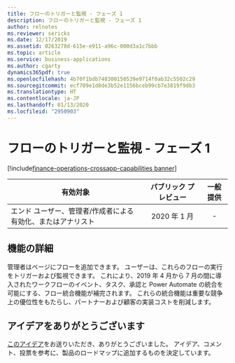 ```yaml
---
title: フローのトリガーと監視 - フェーズ 1
description: フローのトリガーと監視 - フェーズ 1
author: relnotes
ms.reviewer: sericks
ms.date: 12/17/2019
ms.assetid: 0263278d-615e-e911-a96c-000d3a1c7bbb
ms.topic: article
ms.service: business-applications
ms.author: cgarty
dynamics365pdf: true
ms.openlocfilehash: 4b70f1bdb748300158539e9714f0ab32c5502c29
ms.sourcegitcommit: ecf709e1d8de3b52e1156bceb99cb7e3819f9db3
ms.translationtype: HT
ms.contentlocale: ja-JP
ms.lasthandoff: 01/13/2020
ms.locfileid: "2950903"
---
```

# <a name="trigger-and-monitor-a-flow---phase-1"></a>フローのトリガーと監視 - フェーズ 1
[!include[finance-operations-crossapp-capabilities banner](../includes/finance-operations-crossapp-capabilities.md)]

| 有効対象    |  パブリック プレビュー | 一般提供 | 
| ---------- | :----------: |:----------: |
|エンド ユーザー、管理者/作成者による有効化、またはアナリスト|2020 年 1 月| -|






## <a name="feature-details"></a>機能の詳細
<!--feature detail start -->
管理者はページにフローを追加できます。 ユーザーは、これらのフローの実行をトリガーおよび監視できます。 これにより、2019 年 4 月から 7 月の間に導入されたワークフローのイベント、タスク、承認と Power Automate の統合を可能にする、フロー統合機能が補完されます。 これらの統合機能は重要な競争上の優位性をもたらし、パートナーおよび顧客の実装コストを削減します。
<!--feature detail end -->









## <a name="thank-you-for-your-idea"></a>アイデアをありがとうございます
[このアイデア](https://experience.dynamics.com/ideas/idea/?ideaid=f5515021-64ba-e711-80c0-00155d7cd0b4)をお送りいただき、ありがとうございました。 アイデア、コメント、投票を参考に、製品のロードマップに追加するものを決定しています。

